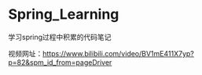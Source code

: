 # Spring_Learning

学习spring过程中积累的代码笔记

视频网址：https://www.bilibili.com/video/BV1mE411X7yp?p=82&spm_id_from=pageDriver